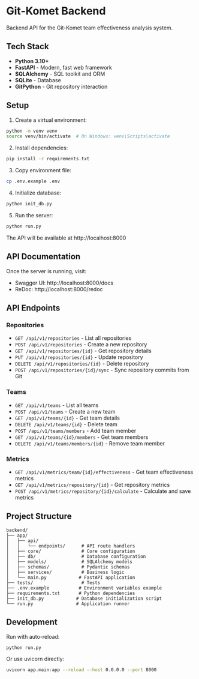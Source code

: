 # Git-Komet Backend

Backend API for the Git-Komet team effectiveness analysis system.

## Tech Stack

- **Python 3.10+**
- **FastAPI** - Modern, fast web framework
- **SQLAlchemy** - SQL toolkit and ORM
- **SQLite** - Database
- **GitPython** - Git repository interaction

## Setup

1. Create a virtual environment:
```bash
python -m venv venv
source venv/bin/activate  # On Windows: venv\Scripts\activate
```

2. Install dependencies:
```bash
pip install -r requirements.txt
```

3. Copy environment file:
```bash
cp .env.example .env
```

4. Initialize database:
```bash
python init_db.py
```

5. Run the server:
```bash
python run.py
```

The API will be available at http://localhost:8000

## API Documentation

Once the server is running, visit:
- Swagger UI: http://localhost:8000/docs
- ReDoc: http://localhost:8000/redoc

## API Endpoints

### Repositories
- `GET /api/v1/repositories` - List all repositories
- `POST /api/v1/repositories` - Create a new repository
- `GET /api/v1/repositories/{id}` - Get repository details
- `PUT /api/v1/repositories/{id}` - Update repository
- `DELETE /api/v1/repositories/{id}` - Delete repository
- `POST /api/v1/repositories/{id}/sync` - Sync repository commits from Git

### Teams
- `GET /api/v1/teams` - List all teams
- `POST /api/v1/teams` - Create a new team
- `GET /api/v1/teams/{id}` - Get team details
- `DELETE /api/v1/teams/{id}` - Delete team
- `POST /api/v1/teams/members` - Add team member
- `GET /api/v1/teams/{id}/members` - Get team members
- `DELETE /api/v1/teams/members/{id}` - Remove team member

### Metrics
- `GET /api/v1/metrics/team/{id}/effectiveness` - Get team effectiveness metrics
- `GET /api/v1/metrics/repository/{id}` - Get repository metrics
- `POST /api/v1/metrics/repository/{id}/calculate` - Calculate and save metrics

## Project Structure

```
backend/
├── app/
│   ├── api/
│   │   └── endpoints/      # API route handlers
│   ├── core/               # Core configuration
│   ├── db/                 # Database configuration
│   ├── models/             # SQLAlchemy models
│   ├── schemas/            # Pydantic schemas
│   ├── services/           # Business logic
│   └── main.py            # FastAPI application
├── tests/                  # Tests
├── .env.example           # Environment variables example
├── requirements.txt       # Python dependencies
├── init_db.py            # Database initialization script
└── run.py                # Application runner
```

## Development

Run with auto-reload:
```bash
python run.py
```

Or use uvicorn directly:
```bash
uvicorn app.main:app --reload --host 0.0.0.0 --port 8000
```
